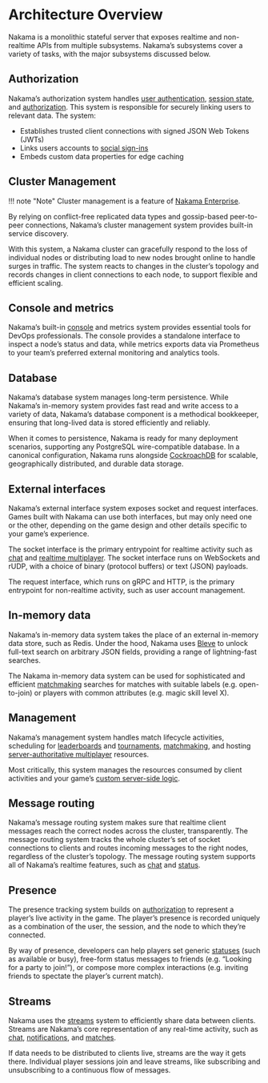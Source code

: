 # Architecture Overview

Nakama is a monolithic stateful server that exposes realtime and non-realtime APIs from multiple subsystems. Nakama’s subsystems cover a variety of tasks, with the major subsystems discussed below.

## Authorization

Nakama’s authorization system handles [user authentication](../concepts/authentication.md), [session state](../concepts/session.md), and [authorization](../concepts/access-controls.md). This system is responsible for securely linking users to relevant data. The system:

* Establishes trusted client connections with signed JSON Web Tokens (JWTs)
* Links users accounts to [social sign-ins](../concepts/authentication.md#social-providers)
* Embeds custom data properties for edge caching

## Cluster Management

!!! note "Note"
    Cluster management is a feature of [Nakama Enterprise](https://heroiclabs.com/nakama-enterprise/).

By relying on conflict-free replicated data types and gossip-based peer-to-peer connections, Nakama’s cluster management system provides built-in service discovery. 

With this system, a Nakama cluster can gracefully respond to the loss of individual nodes or distributing load to new nodes brought online to handle surges in traffic. The system reacts to changes in the cluster’s topology and records changes in client connections to each node, to support flexible and efficient scaling.

## Console and metrics

Nakama’s built-in [console](console-overview.md) and metrics system provides essential tools for DevOps professionals. The console provides a standalone interface to inspect a node’s status and data, while metrics exports data via Prometheus to your team’s preferred external monitoring and analytics tools.

## Database

Nakama’s database system manages long-term persistence. While Nakama’s in-memory system provides fast read and write access to a variety of data, Nakama’s database component is a methodical bookkeeper, ensuring that long-lived data is stored efficiently and reliably.

When it comes to persistence, Nakama is ready for many deployment scenarios, supporting any PostgreSQL wire-compatible database. In a canonical configuration, Nakama runs alongside [CockroachDB](https://github.com/cockroachdb/cockroach) for scalable, geographically distributed, and durable data storage.

## External interfaces

Nakama’s external interface system exposes socket and request interfaces. Games built with Nakama can use both interfaces, but may only need one or the other, depending on the game design and other details specific to your game’s experience.

The socket interface is the primary entrypoint for realtime activity such as [chat](../concepts/realtime-chat.md) and [realtime multiplayer](../concepts/server-authoritative-multiplayer.md). The socket interface runs on WebSockets and rUDP, with a choice of binary (protocol buffers) or text (JSON) payloads.

The request interface, which runs on gRPC and HTTP, is the primary entrypoint for non-realtime activity, such as user account management.

## In-memory data

Nakama’s in-memory data system takes the place of an external in-memory data store, such as Redis. Under the hood, Nakama uses [Bleve](https://blevesearch.com/) to unlock full-text search on arbitrary JSON fields, providing a range of lightning-fast searches. 

The Nakama in-memory data system can be used for sophisticated and efficient [matchmaking](../concepts/matches.md) searches for matches with suitable labels (e.g. open-to-join) or players with common attributes (e.g. magic skill level X).

## Management

Nakama’s management system handles match lifecycle activities, scheduling for [leaderboards](../concepts/leaderboards.md) and [tournaments](../concepts/tournaments.md), [matchmaking](../concepts/matches.md), and hosting [server-authoritative multiplayer](../concepts/server-authoritative-multiplayer.md) resources. 

Most critically, this system manages the resources consumed by client activities and your game’s [custom server-side logic](../server-framework/basics.md).

## Message routing

Nakama’s message routing system makes sure that realtime client messages reach the correct nodes across the cluster, transparently. The message routing system tracks the whole cluster’s set of socket connections to clients and routes incoming messages to the right nodes, regardless of the cluster’s topology. The message routing system supports all of Nakama’s realtime features, such as [chat](../concepts/realtime-chat.md) and [status](../concepts/status.md).

## Presence

The presence tracking system builds on [authorization](#authorization) to represent a player’s live activity in the game. The player’s presence is recorded uniquely as a combination of the user, the session, and the node to which they’re connected. 

By way of presence, developers can help players set generic [statuses](../concepts/status.md) (such as available or busy), free-form status messages to friends (e.g. “Looking for a party to join!”), or compose more complex interactions (e.g. inviting friends to spectate the player’s current match).

## Streams

Nakama uses the [streams](../server-framework/streams.md) system to efficiently share data between clients. Streams are Nakama’s core representation of any real-time activity, such as [chat](../concepts/realtime-chat.md), [notifications](../concepts/in-app-notifications.md), and [matches](../concepts/matches.md). 

If data needs to be distributed to clients live, streams are the way it gets there. Individual player sessions join and leave streams, like subscribing and unsubscribing to a continuous flow of messages.
